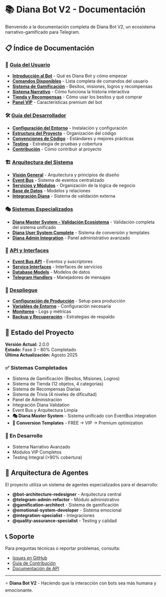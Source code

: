 # 📚 Diana Bot V2 - Documentación

Bienvenido a la documentación completa de Diana Bot V2, un ecosistema narrativo-gamificado para Telegram.

## 📋 Índice de Documentación

### 🎯 [Guía del Usuario](user-guide/)
- **[Introducción al Bot](user-guide/01-introduccion.md)** - Qué es Diana Bot y cómo empezar
- **[Comandos Disponibles](user-guide/02-comandos.md)** - Lista completa de comandos del usuario
- **[Sistema de Gamificación](user-guide/03-gamificacion.md)** - Besitos, misiones, logros y recompensas
- **[Sistema Narrativo](user-guide/04-narrativa.md)** - Cómo funciona la historia interactiva
- **[Tienda y Recompensas](user-guide/05-tienda.md)** - Cómo usar los besitos y qué comprar
- **[Panel VIP](user-guide/06-vip.md)** - Características premium del bot

### 🛠️ [Guía del Desarrollador](developer-guide/)
- **[Configuración del Entorno](developer-guide/01-setup.md)** - Instalación y configuración
- **[Estructura del Proyecto](developer-guide/02-estructura.md)** - Organización del código
- **[Convenciones de Código](developer-guide/03-convenciones.md)** - Estándares y mejores prácticas
- **[Testing](developer-guide/04-testing.md)** - Estrategia de pruebas y cobertura
- **[Contribución](developer-guide/05-contribucion.md)** - Cómo contribuir al proyecto

### 🏗️ [Arquitectura del Sistema](architecture/)
- **[Visión General](architecture/01-vision-general.md)** - Arquitectura y principios de diseño
- **[Event Bus](architecture/02-event-bus.md)** - Sistema de eventos centralizado
- **[Servicios y Módulos](architecture/03-servicios.md)** - Organización de la lógica de negocio
- **[Base de Datos](architecture/04-base-datos.md)** - Modelos y relaciones
- **[Integración Diana](architecture/05-diana-integration.md)** - Sistema de validación externa

### 🎭 [Sistemas Especializados](/)
- **[Diana Master System - Validación Ecosistema](DIANA_MASTER_SYSTEM_ECOSYSTEM_VALIDATION.md)** - Validación completa del sistema unificado
- **[Diana User System Complete](DIANA_USER_SYSTEM_COMPLETE.md)** - Sistema de conversión y templates
- **[Diana Admin Integration](DIANA_ADMIN_INTEGRATION_GUIDE.md)** - Panel administrativo avanzado

### 📡 [API y Interfaces](api/)
- **[Event Bus API](api/event-bus.md)** - Eventos y suscriptores
- **[Service Interfaces](api/services.md)** - Interfaces de servicios
- **[Database Models](api/models.md)** - Modelos de datos
- **[Telegram Handlers](api/handlers.md)** - Manejadores de mensajes

### 🚀 [Despliegue](deployment/)
- **[Configuración de Producción](deployment/production.md)** - Setup para producción
- **[Variables de Entorno](deployment/environment.md)** - Configuración necesaria
- **[Monitoreo](deployment/monitoring.md)** - Logs y métricas
- **[Backup y Recuperación](deployment/backup.md)** - Estrategias de respaldo

## 🎯 Estado del Proyecto

**Versión Actual:** 2.0.0  
**Estado:** Fase 3 - 80% Completado  
**Última Actualización:** Agosto 2025

### ✅ Sistemas Completados
- Sistema de Gamificación (Besitos, Misiones, Logros)
- Sistema de Tienda (12 objetos, 4 categorías)
- Sistema de Recompensas Diarias
- Sistema de Trivia (4 niveles de dificultad)
- Panel de Administración
- Integración Diana Validation
- Event Bus y Arquitectura Limpia
- **🎭 Diana Master System** - Sistema unificado con EventBus integration
- **🎯 Conversion Templates** - FREE → VIP → Premium optimization

### 🔄 En Desarrollo
- Sistema Narrativo Avanzado
- Módulos VIP Completos
- Testing Integral (>90% cobertura)

## 🤖 Arquitectura de Agentes

El proyecto utiliza un sistema de agentes especializados para el desarrollo:

- **@bot-architecture-redesigner** - Arquitectura central
- **@telegram-admin-refactor** - Módulo administrativo
- **@gamification-architect** - Sistema de gamificación
- **@emotional-system-developer** - Sistema emocional
- **@integration-specialist** - Integraciones
- **@quality-assurance-specialist** - Testing y calidad

## 📞 Soporte

Para preguntas técnicas o reportar problemas, consulta:
- [Issues en GitHub](../../issues/)
- [Guía de Contribución](developer-guide/05-contribucion.md)
- [Documentación de API](api/)

---

⭐ **Diana Bot V2** - Haciendo que la interacción con bots sea más humana y emocionante.